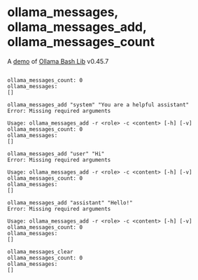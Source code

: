 # ollama_messages, ollama_messages_add, ollama_messages_count

A [demo](../README.md#demos) of [Ollama Bash Lib](https://github.com/attogram/ollama-bash-lib) v0.45.7
```

ollama_messages_count: 0
ollama_messages:
[]

ollama_messages_add "system" "You are a helpful assistant"
Error: Missing required arguments

Usage: ollama_messages_add -r <role> -c <content> [-h] [-v]
ollama_messages_count: 0
ollama_messages:
[]

ollama_messages_add "user" "Hi"
Error: Missing required arguments

Usage: ollama_messages_add -r <role> -c <content> [-h] [-v]
ollama_messages_count: 0
ollama_messages:
[]

ollama_messages_add "assistant" "Hello!"
Error: Missing required arguments

Usage: ollama_messages_add -r <role> -c <content> [-h] [-v]
ollama_messages_count: 0
ollama_messages:
[]

ollama_messages_clear
ollama_messages_count: 0
ollama_messages:
[]
```
